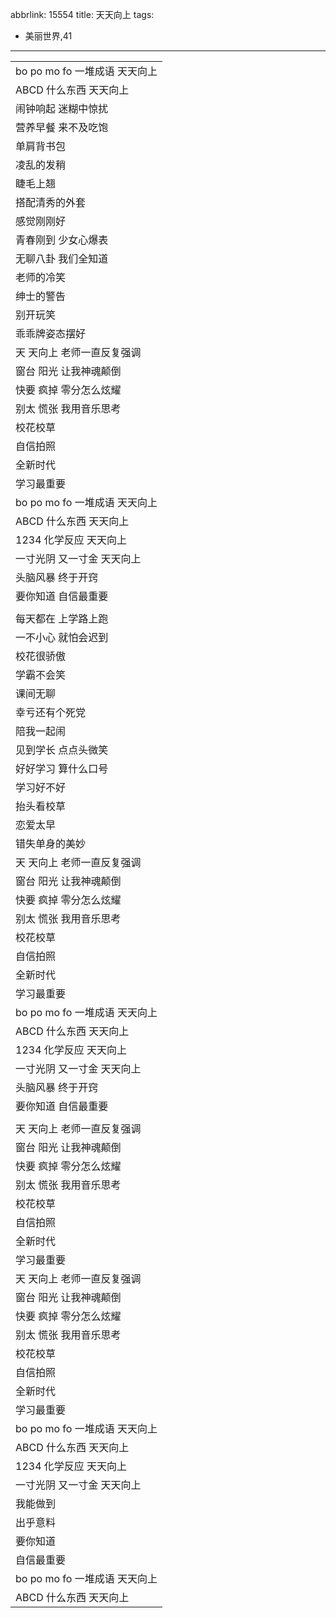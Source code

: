 abbrlink: 15554
title: 天天向上
tags:
  - 美丽世界,41
---
|      |
|--|
|bo po mo fo 一堆成语 天天向上|
|ABCD 什么东西 天天向上|
|闹钟响起 迷糊中惊扰|
|营养早餐 来不及吃饱|
|单肩背书包|
|凌乱的发稍|
|睫毛上翘|
|搭配清秀的外套|
|感觉刚刚好|
|青春刚到 少女心爆表|
|无聊八卦 我们全知道|
|老师的冷笑|
|绅士的警告|
|别开玩笑|
|乖乖牌姿态摆好|
|天 天向上 老师一直反复强调|
|窗台 阳光 让我神魂颠倒|
|快要 疯掉 零分怎么炫耀|
|别太 慌张 我用音乐思考|
|校花校草|
|自信拍照|
|全新时代|
|学习最重要|
|bo po mo fo 一堆成语 天天向上|
|ABCD 什么东西 天天向上|
|1234 化学反应 天天向上|
|一寸光阴 又一寸金 天天向上|
|头脑风暴 终于开窍|
|要你知道 自信最重要|
|      |
|每天都在 上学路上跑|
|一不小心 就怕会迟到|
|校花很骄傲|
|学霸不会笑|
|课间无聊|
|幸亏还有个死党|
|陪我一起闹|
|见到学长 点点头微笑|
|好好学习 算什么口号|
|学习好不好|
|抬头看校草|
|恋爱太早|
|错失单身的美妙|
|天 天向上 老师一直反复强调|
|窗台 阳光 让我神魂颠倒|
|快要 疯掉 零分怎么炫耀|
|别太 慌张 我用音乐思考|
|校花校草|
|自信拍照|
|全新时代|
|学习最重要|
|bo po mo fo 一堆成语 天天向上|
|ABCD 什么东西 天天向上|
|1234 化学反应 天天向上|
|一寸光阴 又一寸金 天天向上|
|头脑风暴 终于开窍|
|要你知道 自信最重要|
|      |
|天 天向上 老师一直反复强调|
|窗台 阳光 让我神魂颠倒|
|快要 疯掉 零分怎么炫耀|
|别太 慌张 我用音乐思考|
|校花校草|
|自信拍照|
|全新时代|
|学习最重要|
|天 天向上 老师一直反复强调|
|窗台 阳光 让我神魂颠倒|
|快要 疯掉 零分怎么炫耀|
|别太 慌张 我用音乐思考|
|校花校草|
|自信拍照|
|全新时代|
|学习最重要|
|bo po mo fo 一堆成语 天天向上|
|ABCD 什么东西 天天向上|
|1234 化学反应 天天向上|
|一寸光阴 又一寸金 天天向上|
|我能做到|
|出乎意料|
|要你知道|
|自信最重要|
|bo po mo fo 一堆成语 天天向上|
|ABCD 什么东西 天天向上|